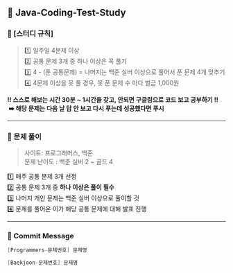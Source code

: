 ## 🍵 Java-Coding-Test-Study
### 📌 [스터디 규칙]
> 1️⃣ 일주일 4문제 이상 </br>
2️⃣ 공통 문제 3개 중 하나 이상은 꼭 풀기 </br>
3️⃣ 4 - (푼 공통문제) = 나머지는 백준 실버 이상으로 풀어서 푼 문제 4개 맞추기 </br>
4️⃣ 4문제 이상을 못 풀 경우, 못 푼 문제 수 마다 벌금 1,000원 </br>

**‼️ 스스로 해보는 시간 30분 ~ 1시간을 갖고, 안되면 구글링으로 코드 보고 공부하기 ‼️ </br>
&nbsp;➡️ 해당 문제는 다음 날 답 안 보고 다시 푸는데 성공했다면 푸시**

---

### 📝 문제 풀이
> 사이트: 프로그래머스, 백준 </br>
문제 난이도 : 백준 실버 2 ~ 골드 4

1️⃣ 매주 공통 문제 3개 선정 </br>
2️⃣ 공통 문제 3개 중 **하나 이상은 풀이 필수** </br>
3️⃣ 나머지 개인 문제는 백준 실버 이상으로 풀이할 것 </br>
4️⃣ 문제를 풀어온 이가 해당 공통 문제에 대해 발표 진행 </br>

---

### 💬 Commit Message
```java
[Programmers-문제번호] 문제명
```

```java
[Baekjoon-문제번호] 문제명
```

